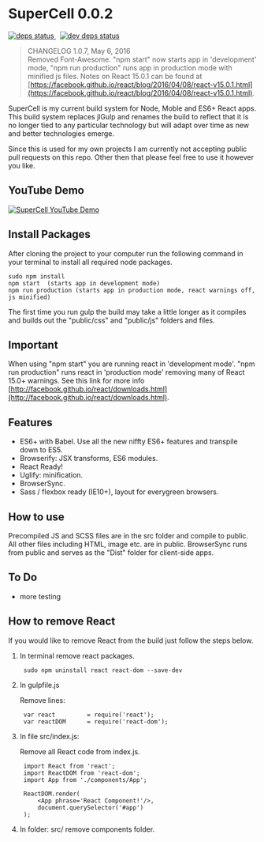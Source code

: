 # SuperCell 0.0.2

<a href="https://david-dm.org/joellongie/superCell">
  <img src="https://david-dm.org/joellongie/superCell/status.svg" alt="deps status"/>
</a>&nbsp;
<a href="https://david-dm.org/joellongie/superCell#info=devDependencies">
  <img src="https://david-dm.org/joellongie/superCell/dev-status.svg" alt="dev deps status"/>
</a>

> CHANGELOG 1.0.7, May 6, 2016     
> Removed Font-Awesome.  "npm start" now starts app in 'development' mode, "npm run production" runs app in production mode with minified js files.  Notes on React 15.0.1 can be found at [https://facebook.github.io/react/blog/2016/04/08/react-v15.0.1.html](https://facebook.github.io/react/blog/2016/04/08/react-v15.0.1.html).


SuperCell is my current build system for Node, Moble and ES6+ React apps.  This build system replaces jlGulp and renames the build to reflect that it is no longer tied to any particular technology but will adapt over time as new and better technologies emerge.

Since this is used for my own projects I am currently not accepting public pull requests on this repo.  Other then that please feel free to use it however you like.

## YouTube Demo
[![SuperCell YouTube Demo](http://img.youtube.com/vi/bfuQAL1xkag/0.jpg)](https://www.youtube.com/watch?v=bfuQAL1xkag)

## Install Packages

After cloning the project to your computer run the following command in your terminal to install all required node packages.

    sudo npm install
    npm start  (starts app in development mode)  
    npm run production (starts app in production mode, react warnings off, js minified)

The first time you run gulp the build may take a little longer as it compiles and builds out the "public/css" and "public/js" folders and files.

## Important

When using "npm start" you are running react in 'development mode'.  "npm run production" runs react in 'production mode' removing many of React 15.0+ warnings.  See this link for more info [http://facebook.github.io/react/downloads.html](http://facebook.github.io/react/downloads.html).


## Features

- ES6+ with Babel.  Use all the new niffty ES6+ features and transpile down to ES5.
- Browserify: JSX transforms, ES6 modules.
- React Ready!
- Uglify: minification.
- BrowserSync.
- Sass / flexbox ready (IE10+), layout for everygreen browsers.

## How to use

Precompiled JS and SCSS files are in the src folder and compile to public.  All other files including HTML, image etc. are in public.  BrowserSync runs from public and serves as the "Dist" folder for client-side apps.


## To Do
- more testing

## How to remove React
If you would like to remove React from the build just follow the steps below.

1. In terminal remove react packages.

		sudo npm uninstall react react-dom --save-dev

2. In gulpfile.js

	Remove lines:

		var react         = require('react');
		var reactDOM      = require('react-dom');

3. In file src/index.js:

	Remove all React code from index.js.

        import React from 'react';
        import ReactDOM from 'react-dom';
        import App from './components/App';

        ReactDOM.render(
            <App phrase='React Component!'/>,
            document.querySelector('#app')
        );

6. In folder: src/ remove components folder.
